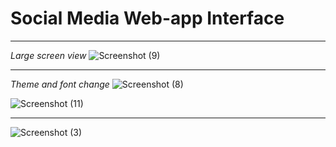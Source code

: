 # Social Media Web-app Interface
---
*Large screen view*
![Screenshot (9)](https://user-images.githubusercontent.com/82399781/210150899-6d0be1b7-96e9-4baf-ba2c-b284506fe121.png)

---
*Theme and font change*
![Screenshot (8)](https://user-images.githubusercontent.com/82399781/210150863-d4304bc1-fdb3-45f7-a68a-a3e86a9869f4.png)

![Screenshot (11)](https://user-images.githubusercontent.com/82399781/210150946-7c9827d4-d322-4e42-891b-8a51017d46a6.png)

---
![Screenshot (3)](https://user-images.githubusercontent.com/82399781/210150984-df128cfa-b6a6-4dbf-9cba-0b6859d64820.png)